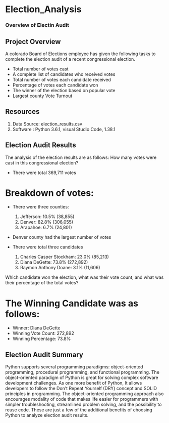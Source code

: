 # Election_Analysis
### Overview of Electin Audit

## Project Overview
A colorado Board of Elections employee has given the following tasks to complete the election audit of a recent congressional election.
* Total number of votes cast
* A complete list of candidates who received votes
* Total number of votes each candidate received
* Percentage of votes each candidate won
* The winner of the election based on popular vote 
* Largest county Vote Turnout

## Resources
1. Data Source: election_results.csv
2. Software : Python 3.6.1, visual Studio Code, 1.38.1

## Election Audit Results
The analysis of the election results are as follows:
How many votes were cast in this congressional election?
- There were total 369,711 votes
# Breakdown of votes:
- There were three counties:
  1. Jefferson: 10.5% (38,855)
  2. Denver: 82.8% (306,055)
  3. Arapahoe: 6.7% (24,801)

- Denver county had the largest number of votes
- There were total three candidates
  1. Charles Casper Stockham: 23.0% (85,213)
  2. Diana DeGette: 73.8% (272,892)
  3. Raymon Anthony Doane: 3.1% (11,606)

Which candidate won the election, what was their vote count, and what was their percentage of the total votes?
# The Winning Candidate was as follows:
* Winner: Diana DeGette
* Winning Vote Count: 272,892
* Winning Percentage: 73.8%

## Election Audit Summary
Python supports several programming paradigms: object-oriented programming, procedural programming, and functional programming. The object-oriented paradigm of Python is great for solving complex software development challenges. As one more benefit of Python, It allows developers to follow the Don’t Repeat Yourself (DRY) concept and SOLID principles in programming. The object-oriented programming approach also encourages modality of code that makes life easier for programmers with simpler troubleshooting, streamlined problem solving, and the possibility to reuse code. These are just a few of the additional benefits of choosing Python to analyze election audit results. 
